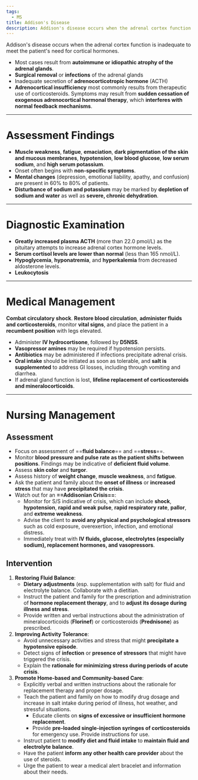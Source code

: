 ```yaml
---
tags:
  - MS
title: Addison's Disease
description: Addison's disease occurs when the adrenal cortex function is inadequate to meet the patient's need for cortical hormones.
---
```

Addison's disease occurs when the adrenal cortex function is inadequate to meet the patient's need for cortical hormones.
- Most cases result from **autoimmune or idiopathic atrophy of the adrenal glands**.
- **Surgical removal** or **infections** of the adrenal glands
- Inadequate secretion of **adrenocorticotropic hormone** (ACTH)
- **Adrenocortical insufficiency** most commonly results from therapeutic use of corticosteroids. Symptoms may result from **sudden cessation of exogenous adrenocortical hormonal therapy**, which **interferes with normal feedback mechanisms**.
___
# Assessment Findings
- **Muscle weakness**, **fatigue**, **emaciation**, **dark pigmentation of the skin and mucous membranes**, **hypotension**, **low blood glucose**, **low serum sodium**, and **high serum potassium**.
- Onset often begins with **non-specific symptoms**.
- **Mental changes** (depression, emotional liability, apathy, and confusion) are present in 60% to 80% of patients.
- **Disturbance of sodium and potassium** may be marked by **depletion of sodium and water** as well as **severe, chronic dehydration**.
___
# Diagnostic Examination
- **Greatly increased plasma ACTH** (more than 22.0 pmol/L) as the pituitary attempts to increase adrenal cortex hormone levels.
- **Serum cortisol levels are lower than normal** (less than 165 nmol/L).
- **Hypoglycemia**, **hyponatremia**, and **hyperkalemia** from decreased aldosterone levels.
- **Leukocytosis**
___
# Medical Management
**Combat circulatory shock**. **Restore blood circulation**, **administer fluids and corticosteroids**, monitor **vital signs**, and place the patient in a **recumbent position** with legs elevated.
- Administer **IV hydrocortisone**, followed by **D5NSS**.
- **Vasopressor amines** may be required if hypotension persists.
- **Antibiotics** may be administered if infections precipitate adrenal crisis.
- **Oral intake** should be initiated as soon as tolerable, and **salt is supplemented** to address GI losses, including through vomiting and diarrhea.
- If adrenal gland function is lost, **lifeline replacement of corticosteroids and mineralocorticoids**.
___
# Nursing Management
## Assessment
- Focus on assessment of ==**fluid balance**== and ==**stress**==.
- Monitor **blood pressure and pulse rate as the patient shifts between positions**. Findings may be indicative of **deficient fluid volume**.
- Assess **skin color** and **turgor**.
- Assess history of **weight change**, **muscle weakness**, and **fatigue**.
- Ask the patient and family about the **onset of illness** or **increased stress** that may have **precipitated the crisis**.
- Watch out for an **==Addisonian Crisis==**:
	- Monitor for S/S indicative of crisis, which can include **shock**, **hypotension**, **rapid and weak pulse**, **rapid respiratory rate**, **pallor**, and **extreme weakness**.
	- Advise the client to **avoid any physical and psychological stressors** such as cold exposure, overexertion, infection, and emotional distress.
	- Immediately treat with **IV fluids, glucose, electrolytes (especially sodium), replacement hormones, and vasopressors**.
## Intervention
1. **Restoring Fluid Balance**:
	- **Dietary adjustments** (esp. supplementation with salt) for fluid and electrolyte balance. Collaborate with a dietitian.
	- Instruct the patient and family for the prescription and administration of **hormone replacement therapy**, and to **adjust its dosage during illness and stress**.
	- Provide written and verbal instructions about the administration of mineralocorticoids (**Florinef**) or corticosteroids (**Prednisone**) as prescribed.
2. **Improving Activity Tolerance**:
	- Avoid unnecessary activities and stress that might **precipitate a hypotensive episode**.
	- Detect signs of **infection** or **presence of stressors** that might have triggered the crisis.
	- Explain the **rationale for minimizing stress during periods of acute crisis**.
3. **Promote Home-based and Community-based Care**:
	- Explicitly verbal and written instructions about the rationale for replacement therapy and proper dosage.
	- Teach the patient and family on how to modify drug dosage and increase in salt intake during period of illness, hot weather, and stressful situations.
		- Educate clients on **signs of excessive or insufficient hormone replacement**.
		- Provide **pre-loaded single-injection syringes of corticosteroids** for emergency use. Provide instructions for use.
	- Instruct patient to **modify diet and fluid intake** to **maintain fluid and electrolyte balance**.
	- Have the patient **inform any other health care provider** about the use of steroids.
	- Urge the patient to wear a medical alert bracelet and information about their needs.